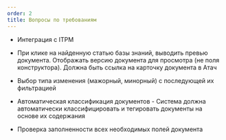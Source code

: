 ```yaml
---
order: 2
title: Вопросы по требованиям
---
```


-  Интеграция с ITPM 

-  При клике на найденную статью базы знаний, выводить превью документа. Отображать версию документа для просмотра (не поля конструктора). Должна быть ссылка на карточку документа в Атач

-  Выбор типа изменения (мажорный, минорный) с последующей их фильтрацией

-  Автоматическая классификация документов - Система должна автоматически классифицировать и тегировать документы на основе их содержания

-  Проверка заполненности всех необходимых полей документа